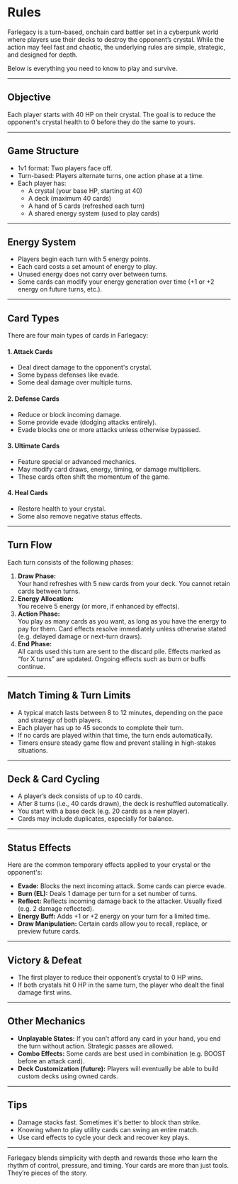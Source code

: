 # Rules

Farlegacy is a turn-based, onchain card battler set in a cyberpunk world where players use their decks to destroy the opponent’s crystal. While the action may feel fast and chaotic, the underlying rules are simple, strategic, and designed for depth.

Below is everything you need to know to play and survive.

***

## Objective

Each player starts with 40 HP on their crystal. The goal is to reduce the opponent's crystal health to 0 before they do the same to yours.

***

## Game Structure

* 1v1 format: Two players face off.
* Turn-based: Players alternate turns, one action phase at a time.
* Each player has:
  * A crystal (your base HP, starting at 40)
  * A deck (maximum 40 cards)
  * A hand of 5 cards (refreshed each turn)
  * A shared energy system (used to play cards)

***

## Energy System

* Players begin each turn with 5 energy points.
* Each card costs a set amount of energy to play.
* Unused energy does not carry over between turns.
* Some cards can modify your energy generation over time (+1 or +2 energy on future turns, etc.).

***

## Card Types

There are four main types of cards in Farlegacy:

#### 1. Attack Cards

* Deal direct damage to the opponent's crystal.
* Some bypass defenses like evade.
* Some deal damage over multiple turns.

#### 2. Defense Cards

* Reduce or block incoming damage.
* Some provide evade (dodging attacks entirely).
* Evade blocks one or more attacks unless otherwise bypassed.

#### 3. Ultimate Cards

* Feature special or advanced mechanics.
* May modify card draws, energy, timing, or damage multipliers.
* These cards often shift the momentum of the game.

#### 4. Heal Cards

* Restore health to your crystal.
* Some also remove negative status effects.

***

## Turn Flow

Each turn consists of the following phases:

1. **Draw Phase:**\
   Your hand refreshes with 5 new cards from your deck. You cannot retain cards between turns.
2. **Energy Allocation:**\
   You receive 5 energy (or more, if enhanced by effects).
3. **Action Phase:**\
   You play as many cards as you want, as long as you have the energy to pay for them. Card effects resolve immediately unless otherwise stated (e.g. delayed damage or next-turn draws).
4. **End Phase:**\
   All cards used this turn are sent to the discard pile. Effects marked as “for X turns” are updated. Ongoing effects such as burn or buffs continue.

***

## Match Timing & Turn Limits

* A typical match lasts between 8 to 12 minutes, depending on the pace and strategy of both players.
* Each player has up to 45 seconds to complete their turn.
* If no cards are played within that time, the turn ends automatically.
* Timers ensure steady game flow and prevent stalling in high-stakes situations.

***

## Deck & Card Cycling

* A player’s deck consists of up to 40 cards.
* After 8 turns (i.e., 40 cards drawn), the deck is reshuffled automatically.
* You start with a base deck (e.g. 20 cards as a new player).
* Cards may include duplicates, especially for balance.

***

## Status Effects

Here are the common temporary effects applied to your crystal or the opponent's:

* **Evade:** Blocks the next incoming attack. Some cards can pierce evade.
* **Burn (EL):** Deals 1 damage per turn for a set number of turns.
* **Reflect:** Reflects incoming damage back to the attacker. Usually fixed (e.g. 2 damage reflected).
* **Energy Buff:** Adds +1 or +2 energy on your turn for a limited time.
* **Draw Manipulation:** Certain cards allow you to recall, replace, or preview future cards.

***

## Victory & Defeat

* The first player to reduce their opponent’s crystal to 0 HP wins.
* If both crystals hit 0 HP in the same turn, the player who dealt the final damage first wins.

***

## Other Mechanics

* **Unplayable States:** If you can’t afford any card in your hand, you end the turn without action. Strategic passes are allowed.
* **Combo Effects:** Some cards are best used in combination (e.g. BOOST before an attack card).
* **Deck Customization (future):** Players will eventually be able to build custom decks using owned cards.

***

## Tips

* Damage stacks fast. Sometimes it's better to block than strike.
* Knowing when to play utility cards can swing an entire match.
* Use card effects to cycle your deck and recover key plays.

***

Farlegacy blends simplicity with depth and rewards those who learn the rhythm of control, pressure, and timing. Your cards are more than just tools. They’re pieces of the story.











